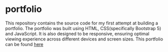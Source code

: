 # portfolio
This repository contains the source code for my first attempt at building a portfolio. The portfolio was built using HTML, CSS(specifically Bootstrap 5) and JavaScript. 
It is also designed to be responsive, ensuring optimal viewing experience across different devices and screen sizes. This portfolio can be found [here](https://thahmidur-r.github.io/portfolio/)
